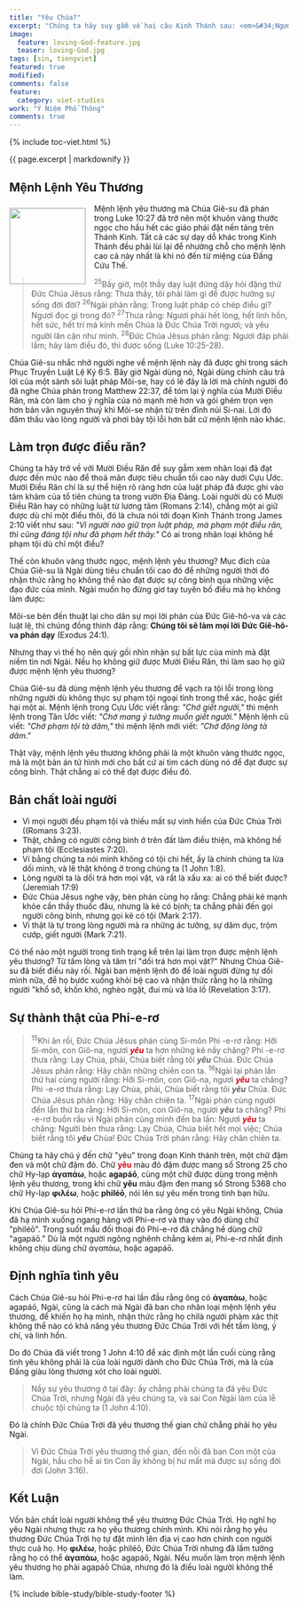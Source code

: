 ```yaml
---
title: "Yêu Chúa?"
excerpt: "Chúng ta hãy suy gẫm về hai câu Kinh Thánh sau: <em>&#34;Ngươi phải hết lòng, hết linh hồn, hết sức, hết trí mà kính mến Chúa là Ðức Chúa Trời ngươi (Luke<span style=&#34;color: rgba(0,0,0,0);&#34;>_</span>10:27)&#34;</em>, và <em>&#34;Nầy sự yêu thương ở tại đây: ấy chẳng phải chúng ta đã yêu Ðức Chúa Trời, nhưng Ngài đã yêu chúng ta, và sai Con Ngài làm của lễ chuộc tội chúng ta. (1 John<span style=&#34;color: rgba(0,0,0,0)&#34;>_</span>4:10).&#34;</em> Làm sao chúng ta có thể hoà giải được hai chân lý này về sự yêu thương? Một mệnh lệnh chúng ta phải yêu Chúa cách hết lòng, còn một định nghĩa khác nói rằng tình yêu không phải là của loài người cho Chúa, nhưng là của Chúa yêu loài người."
image: 
  feature: loving-God-feature.jpg
  teaser: loving-God.jpg
tags: [sin, tiengviet]
featured: true
modified:
comments: false
feature:
  category: viet-studies
work: "Ý Niệm Phổ Thông"
comments: true
---
```


{% include toc-viet.html %}

{{ page.excerpt | markdownify }}

## Mệnh Lệnh Yêu Thương

<div>
<p>
<img alt src="{{ site.url }}/assets/images/loving-God.jpg" style="border: 1px solid #cccccc; margin: 7px 15px 0px 0px; max-width: 100%; height: 136px; padding: 0px; float: left;">
Mệnh lệnh yêu thương mà Chúa Giê-su đã phán trong Luke 10:27 đã trở nên một khuôn vàng thước ngọc cho hầu hết các giáo phái đặt nền tảng trên Thánh Kinh. Tất cả các sự dạy dỗ khác trong Kinh Thánh đều phải lùi lại để nhường chỗ cho mệnh lệnh cao cả này nhất là khi nó đến từ miệng của Đấng Cứu Thế.
</p>

</div>
<!-- ##################### PLACEHOLDER ###################-->

> <sup>25</sup>Bấy giờ, một thầy dạy luật đứng dậy hỏi đặng thử Ðức Chúa Jêsus rằng: Thưa thầy, tôi phải làm gì để được hưởng sự sống đời đời?  <sup>26</sup>Ngài phán rằng: Trong luật pháp có chép điều gì? Ngươi đọc gì trong đó?  <sup>27</sup>Thưa rằng: Ngươi phải hết lòng, hết linh hồn, hết sức, hết trí mà kính mến Chúa là Ðức Chúa Trời ngươi; và yêu người lân cận như mình.  <sup>28</sup>Ðức Chúa Jêsus phán rằng: Ngươi đáp phải lắm; hãy làm điều đó, thì được sống (Luke 10:25-28).

Chúa Giê-su nhắc nhở người nghe về mệnh lệnh này đã được ghi trong sách Phục Truyền Luật Lệ Ký 6:5. Bây giờ Ngài dùng nó, Ngài dùng chính câu trả lời của một sành sõi luật pháp Môi-se, hay có lẽ đây là lời mà chính người đó đã nghe Chúa phán trong Matthew 22:37, để tóm lại ý nghĩa của Mười Điều Răn, mà còn làm cho ý nghĩa của nó mạnh mẽ hơn và gói ghém trọn vẹn hơn bản văn nguyên thuỷ khi Môi-se nhận từ trên đỉnh núi Si-nai. Lời đó đâm thấu vào lòng người và phơi bày tội lỗi hơn bất cứ mệnh lệnh nào khác.

## Làm trọn được điều răn?

Chúng ta hãy trở về với Mười Điều Răn để suy gẫm xem nhân loại đã đạt được đến mức nào để thoả mãn được tiêu chuẩn tối cao này dưới Cựu Ước. Mười Điều Răn chỉ là sự thể hiện rõ ràng hơn của luật pháp đã được ghi vào tâm khảm của tổ tiên chúng ta trong vườn Địa Đàng. Loài người dù có Mười Điều Răn hay có những luật từ lương tâm (Romans 2:14), chẳng một ai giữ được dù chỉ một điều thôi, đó là chưa nói tới đoạn Kinh Thánh trong James 2:10 viết như sau: <em>"Vì người nào giữ trọn luật pháp, mà phạm một điều răn, thì cũng đáng tội như đã phạm hết thảy."</em> Có ai trong nhân loại không hề phạm tội dù chỉ một điều?

Thế còn khuôn vàng thước ngọc, mệnh lệnh yêu thương? Mục đích của Chúa Giê-su là Ngài dùng tiêu chuẩn tối cao đó để những người thời đó nhận thức rằng họ không thể nào đạt được sự công bình qua những việc đạo đức của mình. Ngài muốn họ đừng giơ tay tuyên bố điều mà họ không làm được:

<p class="blockquote">Môi-se bèn đến thuật lại cho dân sự mọi lời phán của Ðức Giê-hô-va và các luật lệ, thì chúng đồng thinh đáp rằng: <strong>Chúng tôi sẽ làm mọi lời Ðức Giê-hô-va phán dạy</strong> (Exodus 24:1).</p>

Nhưng thay vì thế họ nên quỳ gối nhìn nhận sự bất lực của mình mà đặt niềm tin nơi Ngài. Nếu họ không giữ được Mười Điều Răn, thì làm sao họ giữ được mệnh lệnh yêu thương?

Chúa Giê-su đã dùng mệnh lệnh yêu thương để vạch ra tội lỗi trong lòng những người dù không thực sự phạm tội ngoại tình trong thể xác, hoặc giết hại một ai. Mệnh lệnh trong Cựu Ước viết rằng: <em>"Chớ giết người,"</em> thì mệnh lệnh trong Tân Ước viết: <em>"Chớ mang ý tưởng muốn giết người."</em> Mệnh lệnh cũ viết: <em>"Chớ phạm tội tà dâm,"</em> thì mệnh lệnh mới viết: <em>"Chớ động lòng tà dâm."</em>

Thật vậy, mệnh lệnh yêu thương không phải là một khuôn vàng thước ngọc, mà là một bản án tử hình mới cho bất cứ ai tìm cách dùng nó để đạt được sự công bình. Thật chẳng ai có thể đạt được điều đó.

## Bản chất loài người

- Vì mọi người đều phạm tội và thiếu mất sự vinh hiển của Đức Chúa Trời ((Romans 3:23).
- Thật, chẳng có người công bình ở trên đất làm điều thiện, mà không hề phạm tội (Ecclesiastes 7:20).
- Ví bằng chúng ta nói mình không có tội chi hết, ấy là chính chúng ta lừa dối mình, và lẽ thật không ở trong chúng ta (1 John 1:8).
- Lòng người ta là dối trá hơn mọi vật, và rất là xấu xa: ai có thể biết được? (Jeremiah 17:9)
- Ðức Chúa Jêsus nghe vậy, bèn phán cùng họ rằng: Chẳng phải kẻ mạnh khỏe cần thầy thuốc đâu, nhưng là kẻ có bịnh; ta chẳng phải đến gọi người công bình, nhưng gọi kẻ có tội (Mark 2:17).
- Vì thật là tự trong lòng người mà ra những ác tưởng, sự dâm dục, trộm cướp, giết người (Mark 7:21).

Có thể nào một người trong tình trạng kể trên lại làm trọn được mệnh lệnh yêu thương? Từ tấm lòng và tâm trí "dối trá hơn mọi vật?" Nhưng Chúa Giê-su đã biết điều này rồi. Ngài ban mệnh lệnh đó để loài người đừng tự dối mình nữa, để họ bước xuống khỏi bệ cao và nhận thức rằng họ là những người "khổ sở, khốn khó, nghèo ngặt, đui mù và lỏa lồ (Revelation 3:17).

## Sự thành thật của Phi-e-rơ

> <sup>15</sup>Khi ăn rồi, Ðức Chúa Jêsus phán cùng Si-môn Phi -e-rơ rằng: Hỡi Si-môn, con Giô-na, ngươi <strong><em><span style="color: #d30015;">yêu</span></em></strong> ta hơn những kẻ nầy chăng? Phi -e-rơ thưa rằng: Lạy Chúa, phải, Chúa biết rằng tôi <strong><em>yêu</em></strong> Chúa. Ðức Chúa Jêsus phán rằng: Hãy chăn những chiên con ta.  <sup>16</sup>Ngài lại phán lần thứ hai cùng người rằng: Hỡi Si-môn, con Giô-na, ngươi <strong><em><span style="color: #d30015;">yêu</span></em></strong> ta chăng? Phi -e-rơ thưa rằng: Lạy Chúa, phải, Chúa biết rằng tôi <strong><em>yêu</em></strong> Chúa. Ðức Chúa Jêsus phán rằng: Hãy chăn chiên ta.  <sup>17</sup>Ngài phán cùng người đến lần thứ ba rằng: Hỡi Si-môn, con Giô-na, ngươi <strong><em>yêu</em></strong> ta chăng? Phi -e-rơ buồn rầu vì Ngài phán cùng mình đến ba lần: Ngươi <strong><em><span style="color: #d30015;">yêu</span></em></strong> ta chăng: Người bèn thưa rằng: Lạy Chúa, Chúa biết hết mọi việc; Chúa biết rằng tôi <strong><em>yêu</em></strong> Chúa! Ðức Chúa Trời phán rằng: Hãy chăn chiên ta.

Chúng ta hãy chú ý đến chữ "yêu" trong đoạn Kinh thánh trên, một chữ đậm đen và một chữ đậm đỏ. Chữ <strong><span style="color: #d30015;">yêu</span></strong> màu đỏ đậm được mang số Strong 25 cho chữ Hy-lạp <strong>ἀγαπάω</strong>, hoặc <strong>agapáō</strong>, cùng một chữ được dùng trong mệnh lệnh yêu thương, trong khi chữ <strong>yêu</strong> màu đậm đen mang số Strong 5368 cho chữ Hy-lạp <strong>φιλέω</strong>, hoặc <strong>philéō</strong>, nói lên sự yêu mến trong tình bạn hữu.

Khi Chúa Giê-su hỏi Phi-e-rơ lần thứ ba rằng ông có yêu Ngài không, Chúa đã hạ mình xuống ngang hàng với Phi-e-rơ và thay vào đó dùng chữ "philéō". Trong suốt mẩu đối thoại đó Phi-e-rơ đã chẳng hề dùng chữ "agapáō." Dù là một người ngông nghênh chẳng kém ai, Phi-e-rơ nhất định không chịu dùng chữ ἀγαπάω, hoặc agapáō.

## Định nghĩa tình yêu

Cách Chúa Giê-su hỏi Phi-e-rơ hai lần đầu rằng ông có <strong>ἀγαπάω</strong>, hoặc agapáō, Ngài, cũng là cách mà Ngài đã ban cho nhân loại mệnh lệnh yêu thương, để khiến họ hạ mình, nhận thức rằng họ chỉlà người phàm xác thịt không thể nào có khả năng yêu thương Đức Chúa Trời với hết tấm lòng, ý chí, và linh hồn.

Do đó Chúa đã viết trong 1 John 4:10 để xác định một lần cuối cùng rằng tình yêu không phải là của loài người dành cho Đức Chúa Trời, mà là của Đấng giàu lòng thương xót cho loài người.

> Nầy sự yêu thương ở tại đây: ấy chẳng phải chúng ta đã yêu Ðức Chúa Trời, nhưng Ngài đã yêu chúng ta, và sai Con Ngài làm của lễ chuộc tội chúng ta (1 John 4:10).

Đó là chính Đức Chúa Trời đã yêu thương thế gian chứ chẳng phải họ yêu Ngài.

> Vì Ðức Chúa Trời yêu thương thế gian, đến nỗi đã ban Con một của Ngài, hầu cho hễ ai tin Con ấy không bị hư mất mà được sự sống đời đời (John 3:16).

## Kết Luận

Vốn bản chất loài người không thể yêu thương Đức Chúa Trời. Họ nghĩ họ yêu Ngài nhưng thực ra họ yêu thương chính mình. Khi nói rằng họ yêu thương Đức Chúa Trời họ tự đặt mình lên địa vị cao hơn chính con người thực cuả họ. Họ <strong>φιλέω</strong>, hoặc philéō, Đức Chúa Trời nhưng đã lầm tưởng rằng họ có thể <strong>ἀγαπάω</strong>, hoặc agapáō, Ngài. Nếu muốn làm trọn mệnh lệnh yêu thương họ phải agapáō Chúa, nhưng đó là điều loài người không thể làm.

{% include bible-study/bible-study-footer %}

